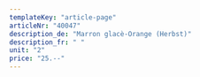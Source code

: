 ```yaml
---
templateKey: "article-page"
articleNr: "40047"
description_de: "Marron glacè-Orange (Herbst)"
description_fr: " "
unit: "2"
price: "25.--"
---
```

